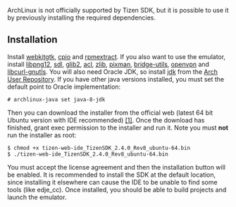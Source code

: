 ArchLinux is not officially supported by Tizen SDK, but it is possible to use it by previously installing the required dependencies.

## Installation

Install [webkitgtk](https://www.archlinux.org/packages/?name=webkitgtk), [cpio](https://www.archlinux.org/packages/?name=cpio) and [rpmextract](https://www.archlinux.org/packages/?name=rpmextract). If you also want to use the emulator, install [libpng12](https://www.archlinux.org/packages/?name=libpng12), [sdl](https://www.archlinux.org/packages/?name=sdl), [glib2](https://www.archlinux.org/packages/?name=glib2), [acl](https://www.archlinux.org/packages/?name=acl), [zlib](https://www.archlinux.org/packages/?name=zlib), [pixman](https://www.archlinux.org/packages/?name=pixman), [bridge-utils](https://www.archlinux.org/packages/?name=bridge-utils), [openvpn](https://www.archlinux.org/packages/?name=openvpn) and [libcurl-gnutls](https://www.archlinux.org/packages/?name=libcurl-gnutls). You will also need Oracle JDK, so install [jdk](https://aur.archlinux.org/packages/jdk/) from the [Arch User Repository](/index.php/Arch_User_Repository "Arch User Repository"). If you have other java versions installed, you must set the default point to Oracle implementation:

```
# archlinux-java set java-8-jdk

```

Then you can download the installer from the official web (latest 64 bit Ubuntu version with IDE recommended) [[1]](https://developer.tizen.org/development/tools/download). Once the download has finished, grant exec permission to the installer and run it. Note you must **not** run the installer as root:

```
$ chmod +x tizen-web-ide_TizenSDK_2.4.0_Rev8_ubuntu-64.bin
$ ./tizen-web-ide_TizenSDK_2.4.0_Rev8_ubuntu-64.bin

```

You must accept the license agreement and then the installation button will be enabled. It is recommended to install the SDK at the default location, since installing it elsewhere can cause the IDE to be unable to find some tools (like edje_cc). Once installed, you should be able to build projects and launch the emulator.